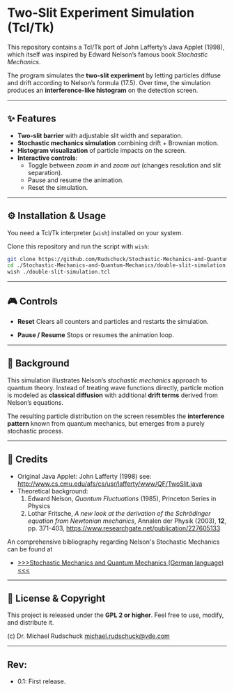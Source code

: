 # Two-Slit Experiment Simulation (Tcl/Tk)

This repository contains a Tcl/Tk port of John Lafferty’s Java Applet (1998), which itself was inspired by Edward Nelson’s famous book  *Stochastic Mechanics*.  

The program simulates the **two-slit experiment** by letting particles diffuse and drift according to Nelson’s formula (17.5). Over time, the simulation produces an **interference-like histogram** on the detection screen.


---

## ✨ Features

- **Two-slit barrier** with adjustable slit width and separation.  
- **Stochastic mechanics simulation** combining drift + Brownian motion.  
- **Histogram visualization** of particle impacts on the screen.  
- **Interactive controls**:
  - Toggle between *zoom in* and *zoom out* (changes resolution and slit separation).  
  - Pause and resume the animation.  
  - Reset the simulation.  



---

## ⚙️ Installation & Usage

You need a Tcl/Tk interpreter (`wish`) installed on your system.

Clone this repository and run the script with `wish`:

```bash
git clone https://github.com/Rudschuck/Stochastic-Mechanics-and-Quantum-Mechanics.git
cd ./Stochastic-Mechanics-and-Quantum-Mechanics/double-slit-simulation
wish ./double-slit-simulation.tcl
```

---

## 🎮 Controls


* **Reset**
  Clears all counters and particles and restarts the simulation.

* **Pause / Resume**
  Stops or resumes the animation loop.

---

## 📖 Background

This simulation illustrates Nelson’s *stochastic mechanics* approach to quantum theory.
Instead of treating wave functions directly, particle motion is modeled as **classical diffusion** with additional **drift terms** derived from Nelson’s equations.

The resulting particle distribution on the screen resembles the **interference pattern** known from quantum mechanics, but emerges from a purely stochastic process.

---

## 🙏 Credits

* Original Java Applet: John Lafferty (1998)
  see: http://www.cs.cmu.edu/afs/cs/usr/lafferty/www/QF/TwoSlit.java
* Theoretical background: 
  1. Edward Nelson, *Quantum Fluctuations* (1985), Princeton Series in Physics
  2. Lothar Fritsche, *A new look at the derivation of the Schrödinger equation from Newtonian mechanics*, Annalen der Physik (2003), **12**, pp. 371-403, https://www.researchgate.net/publication/227605133
 
An comprehensive bibliography regarding Nelson's Stochastic Mechanics can be found at 
* [>>>Stochastic Mechanics and Quantum Mechanics (German language)<<<](https://github.com/Rudschuck/Stochastic-Mechanics-and-Quantum-Mechanics/raw/main/Stochastische_Mechanik_und_Quantenmechanik_latest.pdf)


---


## 📜 License & Copyright

This project is released under the **GPL 2 or higher**.
Feel free to use, modify, and distribute it.

(c) Dr. Michael Rudschuck
 michael.rudschuck@vde.com    

---

## Rev:
* 0.1: First release.



